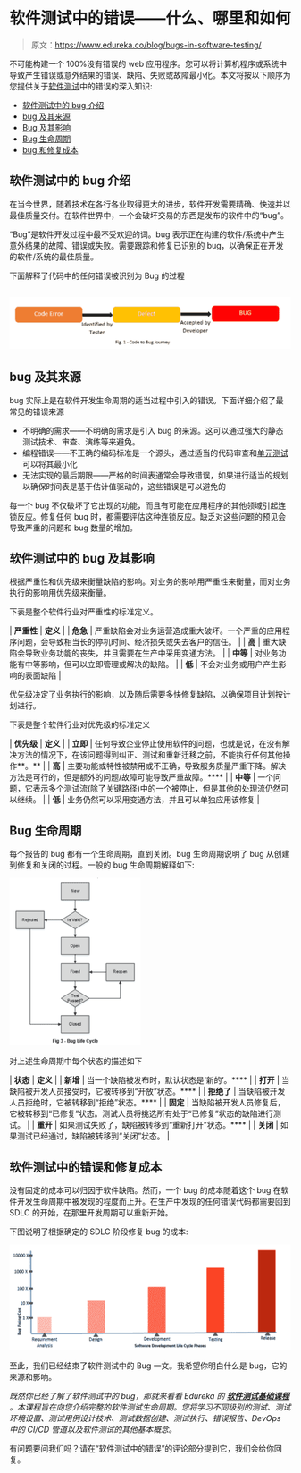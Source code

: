 # 软件测试中的错误——什么、哪里和如何

> 原文：<https://www.edureka.co/blog/bugs-in-software-testing/>

不可能构建一个 100%没有错误的 web 应用程序。您可以将计算机程序或系统中导致产生错误或意外结果的错误、缺陷、失败或故障最小化。本文将按以下顺序为您提供关于[软件测试](https://www.edureka.co/blog/what-is-software-testing/)中的错误的深入知识:

*   [软件测试中的 bug 介绍](#softwaretestingbugs)
*   [bug 及其来源](#bugsource)
*   [Bug 及其影响](#bugimpact)
*   [Bug 生命周期](#buglifecycle)
*   [bug 和修复成本](#bugcost)

## **软件测试中的 bug 介绍**

在当今世界，随着技术在各行各业取得更大的进步，软件开发需要精确、快速并以最佳质量交付。在软件世界中，一个会破坏交易的东西是发布的软件中的“bug”。

“Bug”是软件开发过程中最不受欢迎的词。bug 表示正在构建的软件/系统中产生意外结果的故障、错误或失败。需要跟踪和修复已识别的 bug，以确保正在开发的软件/系统的最佳质量。

下面解释了代码中的任何错误被识别为 Bug 的过程

## **![Code-to-Bug-Bugs-in-Software-Development](img/eb4ddbf434070389a48c5fa4362331b4.png)**

## **bug 及其来源**

bug 实际上是在软件开发生命周期的适当过程中引入的错误。下面详细介绍了最常见的错误来源

*   不明确的需求——不明确的需求是引入 bug 的来源。这可以通过强大的静态测试技术、审查、演练等来避免。
*   编程错误——不正确的编码标准是一个源头，通过适当的代码审查和[单元测试](https://www.edureka.co/blog/what-is-unit-testing) 可以将其最小化
*   无法实现的最后期限——严格的时间表通常会导致错误，如果进行适当的规划以确保时间表是基于估计值驱动的，这些错误是可以避免的

每一个 bug 不仅破坏了它出现的功能，而且有可能在应用程序的其他领域引起连锁反应。修复任何 bug 时，都需要评估这种连锁反应。缺乏对这些问题的预见会导致严重的问题和 bug 数量的增加。

## **软件测试中的 bug 及其影响**

根据严重性和优先级来衡量缺陷的影响。对业务的影响用严重性来衡量，而对业务执行的影响用优先级来衡量。

下表是整个软件行业对严重性的标准定义。

| **严重性** | **定义** |
| **危急** | 严重缺陷会对业务运营造成重大破坏。一个严重的应用程序问题，会导致相当长的停机时间、经济损失或失去客户的信任。 |
| **高** | 重大缺陷会导致业务功能的丧失，并且需要在生产中采用变通方法。 |
| **中等** | 对业务功能有中等影响，但可以立即管理或解决的缺陷。 |
| **低** | 不会对业务或用户产生影响的表面缺陷 |

优先级决定了业务执行的影响，以及随后需要多快修复缺陷，以确保项目计划按计划进行。

下表是整个软件行业对优先级的标准定义

| **优先级** | **定义** |
| **立即** | 任何导致企业停止使用软件的问题，也就是说，在没有解决方法的情况下，在该问题得到纠正、测试和重新迁移之前，不能执行任何其他操作**。** |
| **高** | 主要功能或特性被禁用或不正确，导致服务质量严重下降。解决方法是可行的，但是额外的问题/故障可能导致严重故障。**** |
| **中等** | 一个问题，它表示多个测试流(除了关键路径)中的一个被停止，但是其他的处理流仍然可以继续。 |
| **低** | 业务仍然可以采用变通方法，并且可以单独应用该修复 |

## **Bug 生命周期**

每个报告的 bug 都有一个生命周期，直到关闭。bug 生命周期说明了 bug 从创建到修复和关闭的过程。一般的 bug 生命周期解释如下:

![Bug-Life-Cycle](img/3e86a5cec3d541b295d3a9b8ae4d5b10.png)

对上述生命周期中每个状态的描述如下

| **状态** | **定义** |
| **新增** | 当一个缺陷被发布时，默认状态是‘新的’。**** |
| **打开** | 当缺陷被开发人员接受时，它被转移到“开放”状态。**** |
| **拒绝了** | 当缺陷被开发人员拒绝时，它被转移到“拒绝”状态。**** |
| **固定** | 当缺陷被开发人员修复后，它被转移到“已修复”状态。测试人员将挑选所有处于“已修复”状态的缺陷进行测试。 |
| **重开** | 如果测试失败了，缺陷被转移到“重新打开”状态。**** |
| **关闭** | 如果测试已经通过，缺陷被转移到“关闭”状态。 |

## **软件测试中的错误和修复成本**

没有固定的成本可以归因于软件缺陷。然而，一个 bug 的成本随着这个 bug 在软件开发生命周期中被发现的程度而上升。在生产中发现的任何错误代码都需要回到 SDLC 的开始，在那里开发周期可以重新开始。

下图说明了根据确定的 SDLC 阶段修复 bug 的成本:

![SDLC- Bugs-in-Software-Testing](img/1a4cd245aadd05ca5c12b8ec5aaf3ff8.png)

至此，我们已经结束了软件测试中的 Bug 一文。我希望你明白什么是 bug，它的来源和影响。

*既然你已经了解了软件测试中的 bug，那就来看看 Edureka 的 [**软件测试基础课程**](https://www.edureka.co/software-testing-fundamentals-training) 。本课程旨在向您介绍完整的软件测试生命周期。您将学习不同级别的测试、测试环境设置、测试用例设计技术、测试数据创建、测试执行、错误报告、DevOps 中的 CI/CD 管道以及软件测试的其他基本概念。*

有问题要问我们吗？请在“软件测试中的错误”的评论部分提到它，我们会给你回复。